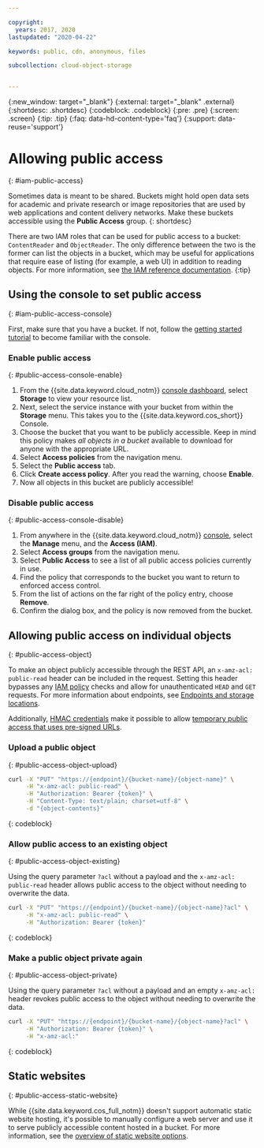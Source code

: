 ```yaml
---

copyright:
  years: 2017, 2020
lastupdated: "2020-04-22"

keywords: public, cdn, anonymous, files

subcollection: cloud-object-storage


---
```

{:new_window: target="_blank"}
{:external: target="_blank" .external}
{:shortdesc: .shortdesc}
{:codeblock: .codeblock}
{:pre: .pre}
{:screen: .screen}
{:tip: .tip}
{:faq: data-hd-content-type='faq'}
{:support: data-reuse='support'}

# Allowing public access
{: #iam-public-access}

Sometimes data is meant to be shared. Buckets might hold open data sets for academic and private research or image repositories that are used by web applications and content delivery networks. Make these buckets accessible using the **Public Access** group. 
{: shortdesc}

There are two IAM roles that can be used for public access to a bucket: `ContentReader` and `ObjectReader`.  The only difference between the two is the former can list the objects in a bucket, which may be useful for applications that require ease of listing (for example, a web UI) in addition to reading objects.  For more information, see [the IAM reference documentation](/docs/cloud-object-storage?topic=cloud-object-storage-iam). 
{:tip}

## Using the console to set public access
{: #iam-public-access-console}

First, make sure that you have a bucket. If not, follow the [getting started tutorial](/docs/cloud-object-storage?topic=cloud-object-storage-getting-started-cloud-object-storage) to become familiar with the console.

### Enable public access
{: #public-access-console-enable}

1. From the {{site.data.keyword.cloud_notm}} [console dashboard](https://cloud.ibm.com/), select **Storage** to view your resource list.
2. Next, select the service instance with your bucket from within the **Storage** menu. This takes you to the {{site.data.keyword.cos_short}} Console.
3. Choose the bucket that you want to be publicly accessible. Keep in mind this policy makes _all objects in a bucket_ available to download for anyone with the appropriate URL.
4. Select **Access policies** from the navigation menu.
5. Select the **Public access** tab.
6. Click **Create access policy**. After you read the warning, choose **Enable**.
7. Now all objects in this bucket are publicly accessible!

### Disable public access
{: #public-access-console-disable}

1. From anywhere in the {{site.data.keyword.cloud_notm}} [console](https://cloud.ibm.com/), select the **Manage** menu, and the **Access (IAM)**.
2. Select **Access groups** from the navigation menu.
3. Select **Public Access** to see a list of all public access policies currently in use.
4. Find the policy that corresponds to the bucket you want to return to enforced access control.
5. From the list of actions on the far right of the policy entry, choose **Remove**.
6. Confirm the dialog box, and the policy is now removed from the bucket.

## Allowing public access on individual objects
{: #public-access-object}

To make an object publicly accessible through the REST API, an `x-amz-acl: public-read` header can be included in the request. Setting this header bypasses any [IAM policy](/docs/cloud-object-storage/iam?topic=cloud-object-storage-iam-overview) checks and allow for unauthenticated `HEAD` and `GET` requests. For more information about endpoints, see [Endpoints and storage locations](/docs/cloud-object-storage?topic=cloud-object-storage-endpoints#endpoints).

Additionally, [HMAC credentials](/docs/cloud-object-storage?topic=cloud-object-storage-uhc-hmac-credentials-main) make it possible to allow [temporary public access that uses pre-signed URLs](/docs/services/cloud-object-storage/hmac?topic=cloud-object-storage-presign-url).

### Upload a public object
{: #public-access-object-upload}

```sh
curl -X "PUT" "https://{endpoint}/{bucket-name}/{object-name}" \
     -H "x-amz-acl: public-read" \
     -H "Authorization: Bearer {token}" \
     -H "Content-Type: text/plain; charset=utf-8" \
     -d "{object-contents}"
```
{: codeblock}

### Allow public access to an existing object
{: #public-access-object-existing}

Using the query parameter `?acl` without a payload and the `x-amz-acl: public-read` header allows public access to the object without needing to overwrite the data.

```sh
curl -X "PUT" "https://{endpoint}/{bucket-name}/{object-name}?acl" \
     -H "x-amz-acl: public-read" \
     -H "Authorization: Bearer {token}"
```
{: codeblock}

### Make a public object private again
{: #public-access-object-private}

Using the query parameter `?acl` without a payload and an empty `x-amz-acl:` header revokes public access to the object without needing to overwrite the data.

```sh
curl -X "PUT" "https://{endpoint}/{bucket-name}/{object-name}?acl" \
     -H "Authorization: Bearer {token}" \
     -H "x-amz-acl:"
```
{: codeblock}

## Static websites
{: #public-access-static-website}

While {{site.data.keyword.cos_full_notm}} doesn't support automatic static website hosting, it's possible to manually configure a web server and use it to serve publicly accessible content hosted in a bucket. For more information, see the [overview of static website options](/docs/cloud-object-storage?topic=static-websites-options).
